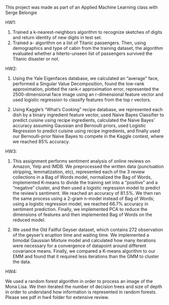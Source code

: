 This project was made as part of an Applied Machine Learning class with Serge Belongie

HW1:

1. Trained a k-nearest-neighbors algorithm to recognize sketches of digits and return identity of new digits in test set.
2. Trained a- algorithm on a list of Titanic passengers. Then, using demographics and type of cabin from the training dataset, the algorithm evaluated whether a hiterto-unseen list of passengers survived the Titanic disaster or not.

HW2:

1. Using the Yale Eigenfaces database, we calculated an “average” face, performed a Singular Value Decomposition, found the low-rank approximation, plotted the rank-r approximation error, represented the 2500-dimensional face image using an r-dimensional feature vector and used logistic regression to classify features from the top r vectors.

2. Using Kaggle’s “What’s Cooking” recipe database, we represented each dish by a binary ingredient feature vector, used Naive Bayes Classifier to predict cuisine using recipe ingredients, calculated the Naive Bayes’ accuracy assuming Gaussian and Bernoulli priors, used Logistic Regression to predict cuisine using recipe ingredients, and finally used our Bernoulli-prior Naive Bayes to compete in the Kaggle contest, where we reached 85% accuracy.


HW3:

1. This assignment performs sentiment analysis of online reviews on Amazon, Yelp and IMDB. We preprocessed the written data (punctuation stripping, lemmatization, etc), represented each of the 3 review collections in a Bag of Words model, normalized the Bag of Words, implemented K-means to divide the training set into a “positive” and a “negative” cluster, and then used a logistic regression model to predict the review’s sentiment. We reached an accuracy of 81.5%. We then ran the same process using a 2-gram n-model instead of Bag of Words; using a logistic regression model, we reached 66.7% accuracy in sentiment prediction. Finally, we implemented PCA to reduce the dimensions of features and then implemented Bag of Words on the reduced model. 

2. We used the Old Faitful Geyser dataset, which contains 272 observation of the geyser’s eruption time and waiting time. We implemented a bimodal Gaussian Mixture model and calculated how many iterations were necessary for a convergence of datapoint around different covariance means. Finally, we compared a K-means algorithm to our EMM and found that it required less iterations than the GMM to cluster the data.

HW4:

We used a random forest algorithm in order to process an image of the Mona Lisa. We then iterated the number of decision trees and size of depth in order to understand how information is represented in random forests. Please see pdf in hw4 folder for extensive review.

